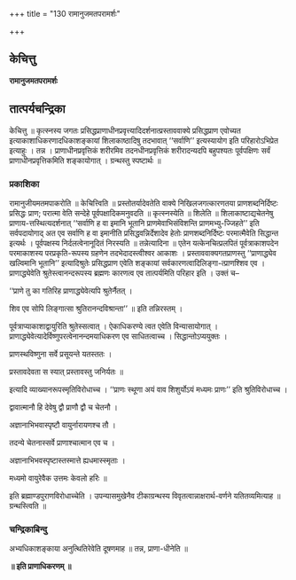 +++
title = "130 रामानुजमतपरामर्शः"

+++


## केचित्तु

**रामानुजमतपरामर्शः**

## **तात्पर्यचन्द्रिका**

केचित्तु ॥ कृत्स्नस्य जगतः प्रसिद्धप्राणाधीनप्रवृत्त्यादिदर्शनात्प्रस्ताववाक्ये प्रसिद्धप्राण एवोच्यत इत्याकाशाधिकरणादधिकाशङ्कायां शिलाकाष्ठादिषु तदभावात् ‘‘सर्वाणि’’ इत्यस्यायोग इति परिहारोऽभिप्रेत इत्याहुः । तन्न । प्राणाधीनप्रवृत्तिकं शरीरमिव तदनधीनप्रवृत्तिकं शरीरादन्यदपि बहुपश्यतः पूर्वपक्षिणः सर्वं प्राणाधीनप्रवृत्तिकमिति शङ्कायोगात् । ग्रन्थस्तु स्पष्टार्थः ॥

### **प्रकाशिका**

रामानुजीयमतमपाकरोति ॥ केचित्त्विति ॥ प्रस्तोतर्यादेवतेति वाक्ये निखिलजगत्कारणतया प्राणशब्दनिर्दिष्टः प्रसिद्धः प्राण; परात्मा वेति सन्देहे पूर्वपक्षादिकमनुवदति ॥ कृत्स्नस्येति ॥ शिलेति ॥ शिलाकाष्टाद्यचेतनेषु प्राणाय-त्तस्थित्यदर्शनात् ‘‘सर्वाणि ह वा इमानि भूतानि प्राणमेवाभिसंविशन्ति प्राणमभ्यु-ज्जिहते’’ इति सर्वपदायोगाद् अत एव सर्वाणि ह वा इमानीति प्रसिद्धवन्निर्देशादेव हेतोः प्राणशब्दनिर्दिष्टः परमात्मैवेति सिद्धान्त इत्यर्थः । पूर्वपक्षस्य निर्दलत्वेनानूदितं निरस्यति ॥ तन्नेत्यादिना ॥ एतेन यत्केनचित्प्रलपितं पूर्वत्राकाशपदेन परमाकाशस्य परप्रकृति-रूपस्य ग्रहणेन तदभेदादस्त्वीश्वर आकाशः । प्रस्ताववाक्यगतप्राणस्तु ‘‘प्राणाद्ध्येव खल्विमानि भूतानि’’ इत्यादिश्रुतेः प्रसिद्धप्राण एवेति शङ्कायां सर्वकारणत्वादिलिङ्गा-त्प्राणश्शिव एव । प्राणाद्ध्येवेति श्रुतेस्त्वानन्दरूपस्य ब्रह्मणः कारणत्व एव तात्पर्यमिति परिहार इति । उक्तं च–

‘‘प्राणे तु का गतिरिह प्राणाद्ध्येवेत्यपि श्रुतेर्नैतत् ।

शिव एव सोपि लिङ्गात्सा श्रुतिरानन्दविश्रान्ता’’ ॥ इति तन्निरस्तम् ।

पूर्वत्राप्याकाशाद्वायुरिति श्रुतेस्सत्वात् । ऐकाधिकरण्ये त्वत एवेति विन्यासायोगात् । प्राणाद्ध्येवेत्यादेर्विष्णुपरत्वेनानन्दमयाधिकरण एव साधितत्वाच्च । सिद्धान्तोऽप्ययुक्तः ।

प्राणस्थविष्णुना सर्वे प्रसूयन्ते यतस्ततः ।

प्रस्तावदेवता स स्यात् प्रस्तावस्तु जनिर्यतः ॥

इत्यादि व्याख्यानरूपस्मृतिविरोधाच्च । ‘‘प्राणः स्थूणा अयं वाव शिशुर्योऽयं मध्यमः प्राणः’’ इति श्रुतिविरोधाच्च ।

द्वावात्मानौ हि देवेषु द्वौ प्राणौ द्वौ च चेतनौ ।

अज्ञानाभिभवास्पृष्टौ वायुर्नारायणश्च तौ ।

तदन्ये चेतनास्सर्वे प्राणाश्चात्मान एव च ।

अज्ञानाभिभवस्पृष्टास्तस्मात्ते ह्यधमास्स्मृताः ।

मध्यमो वायुरेवैक उत्तमः केवलो हरिः ॥

इति ब्रह्माण्डपुराणविरोधाच्चेति । उपन्यासमुखेनैव टीकाग्रन्थस्य विवृतत्वान्नाक्षरार्थ-वर्णने यतितव्यमित्याह ॥ ग्रन्थस्त्विति ॥

### **चन्द्रिकाबिन्दु**

अभ्यधिकाशङ्काया अनुत्थितिरेवेति दूषणमाह ॥ तन्न, प्राणा-धीनेति ॥

**॥ इति प्राणाधिकरणम् ॥**

